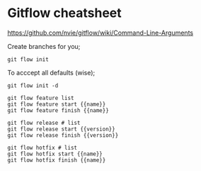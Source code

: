 Gitflow cheatsheet
==================

https://github.com/nvie/gitflow/wiki/Command-Line-Arguments

Create branches for you;

```
git flow init
```

To acccept all defaults (wise);

```
git flow init -d
```

```
git flow feature list
git flow feature start {{name}}
git flow feature finish {{name}}

git flow release # list
git flow release start {{version}}
git flow release finish {{version}}

git flow hotfix # list
git flow hotfix start {{name}}
git flow hotfix finish {{name}}
```




